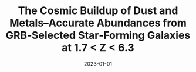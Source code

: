 ---
title: "The Cosmic Buildup of Dust and Metals–Accurate Abundances from GRB‑Selected Star‑Forming Galaxies at 1.7 < Z < 6.3"
authbefore: ""
authafter: "K. E. Heintz, A. De Cia, C. C. Thöne, J.‑K. Krogager, R. M. Yates, S. Vejlgaard, C. Konstantopoulou, J. P. U. Fynbo, D. Watson, D. Narayanan, S. N. Wilson, M. Arabsalmani, S. Campana, V. D’Elia, M. De Pasquale, D. H. Hartmann, L. Izzo, P. Jakobsson, C. Kouveliotou, A. Levan, Qi Li, D. B. Malesani, A. Melandri, B. Milvang‑Jensen, P. Møller, E. Palazzi, J. Palmerio, P. Petitjean, G. Pugliese, A. Rossi, A. Saccardi, R. Salvaterra, S. Savaglio, P. Schady, G. Stratta, N. R. Tanvir, A. de Ugarte Postigo, S. D. Vergani, K. Wiersema, R. A. M. J. Wijers, and T. Zafar"
collection: publications
permalink: /publication/2023-01-01-the-cosmic-buildup-of-dust-and-metals
date: 2023-01-01
venue: 'Astronomy & Astrophysics 679 (2023): A91'
pubtype: 'astro'
paperurl: https://www.aanda.org/articles/aa/abs/2023/11/aa47418-23/aa47418-23.html
pdf: /publications/files/the-cosmic-buildup-of-dust-and-metals.pdf
---